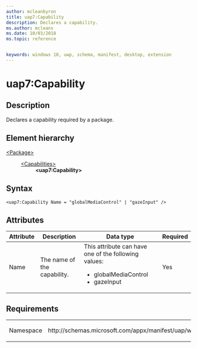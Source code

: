 ```yaml
---
author: mcleanbyron
title: uap7:Capability
description: Declares a capability.
ms.author: mcleans
ms.date: 10/03/2018
ms.topic: reference


keywords: windows 10, uwp, schema, manifest, desktop, extension 
---
```


# uap7:Capability

## Description
Declares a capability required by a package.

## Element hierarchy
<dl>
<dt><a href="element-package.md">&lt;Package&gt;</a></dt>
<dd>
<dl>
<dt><a href="element-capabilities.md">&lt;Capabilities&gt;</a></dt>
<dd><b>&lt;uap7:Capability&gt;</b></dd>
</dl>
</dd>
</dl>

## Syntax
```syntax
<uap7:Capability Name = "globalMediaControl" | "gazeInput" />
```

## Attributes
| Attribute | Description | Data type | Required |
|-----------|-------------|-----------|----------|
| Name | The name of the capability. | This attribute can have one of the following values: <ul><li>globalMediaControl</li><li>gazeInput</li></ul> | Yes |

## Requirements

<table>
<colgroup>
<col width="50%" />
<col width="50%" />
</colgroup>
<tbody>
<tr class="odd">
<td><p>Namespace</p></td>
<td><p>http://schemas.microsoft.com/appx/manifest/uap/windows10/7</p></td>
</tr>
</tbody>
</table>